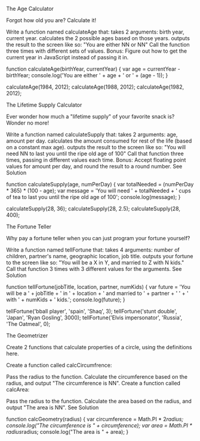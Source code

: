 The Age Calculator

Forgot how old you are? Calculate it!

Write a function named calculateAge that:
takes 2 arguments: birth year, current year.
calculates the 2 possible ages based on those years.
outputs the result to the screen like so: "You are either NN or NN"
Call the function three times with different sets of values.
Bonus: Figure out how to get the current year in JavaScript instead of passing it in.

function calculateAge(birthYear, currentYear) {
    var age = currentYear - birthYear;
    console.log('You are either ' + age + ' or ' + (age - 1));
}

calculateAge(1984, 2012);
calculateAge(1988, 2012);
calculateAge(1982, 2012);



The Lifetime Supply Calculator

Ever wonder how much a "lifetime supply" of your favorite snack is? Wonder no more!

Write a function named calculateSupply that:
takes 2 arguments: age, amount per day.
calculates the amount consumed for rest of the life (based on a constant max age).
outputs the result to the screen like so: "You will need NN to last you until the ripe old age of 100"
Call that function three times, passing in different values each time.
Bonus: Accept floating point values for amount per day, and round the result to a round number.
See Solution 

function calculateSupply(age, numPerDay) {
  var totalNeeded = (numPerDay * 365) * (100 - age);
  var message = 'You will need ' + totalNeeded + ' cups of tea to last you until the ripe old age of 100';
  console.log(message);
}

calculateSupply(28, 36);
calculateSupply(28, 2.5);
calculateSupply(28, 400);



The Fortune Teller

Why pay a fortune teller when you can just program your fortune yourself?

Write a function named tellFortune that:
takes 4 arguments: number of children, partner's name, geographic location, job title.
outputs your fortune to the screen like so: "You will be a X in Y, and married to Z with N kids."
Call that function 3 times with 3 different values for the arguments.
See Solution 

function tellFortune(jobTitle, location, partner, numKids) {
    var future = 'You will be a ' + jobTitle + ' in ' + location + ' and married to ' +
   partner + ' ' + ' with ' + numKids + ' kids.';
    console.log(future);
}

tellFortune('bball player', 'spain', 'Shaq', 3);
tellFortune('stunt double', 'Japan', 'Ryan Gosling', 3000);
tellFortune('Elvis impersonator', 'Russia', 'The Oatmeal', 0);




The Geometrizer

Create 2 functions that calculate properties of a circle, using the definitions here.

Create a function called calcCircumfrence:

Pass the radius to the function.
Calculate the circumference based on the radius, and output "The circumference is NN".
Create a function called calcArea:

Pass the radius to the function.
Calculate the area based on the radius, and output "The area is NN".
See Solution 

function calcGeometry(radius) {
  var circumference = Math.PI * 2*radius;
  console.log("The circumference is " + circumference);
  var area = Math.PI * radius*radius;
  console.log("The area is " + area);
}
